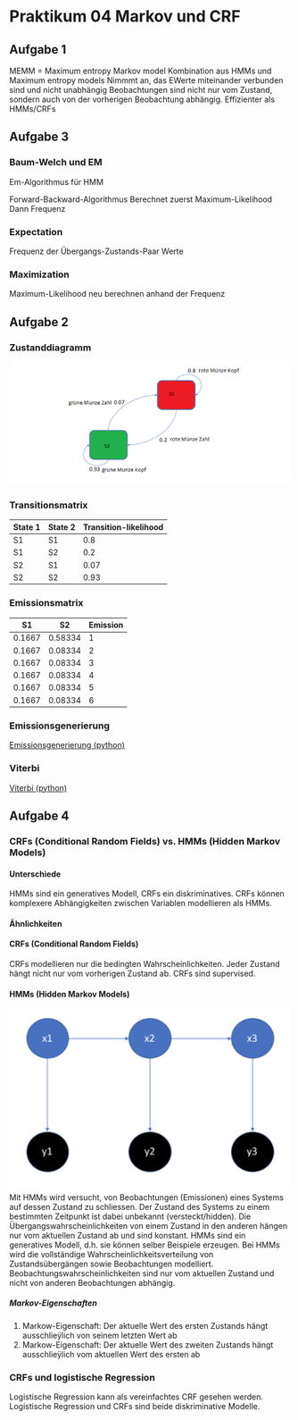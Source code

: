 #   Praktikum 04 Markov und CRF
##   Aufgabe 1

MEMM = Maximum entropy Markov model
Kombination aus HMMs und Maximum entropy models
Nimmmt an, das EWerte miteinander verbunden sind und nicht unabhängig
Beobachtungen sind nicht nur vom Zustand, sondern auch von der vorherigen Beobachtung abhängig.
Effizienter als HMMs/CRFs

##   Aufgabe 3

### Baum-Welch und EM

Em-Algorithmus für HMM

Forward-Backward-Algorithmus
Berechnet zuerst Maximum-Likelihood
Dann Frequenz

### Expectation
Frequenz der Übergangs-Zustands-Paar Werte

### Maximization
Maximum-Likelihood neu berechnen anhand der Frequenz

## Aufgabe 2

### Zustanddiagramm

![Zustandsdiagramm](./zustandsdiagramm.png)

### Transitionsmatrix

| State 1 | State 2 | Transition-likelihood |
| ------- | ------- | --------------------- |
| S1	  | S1		| 0.8					|
| S1	  | S2      | 0.2					|
| S2	  | S1		| 0.07					|
| S2	  | S2		| 0.93					|

### Emissionsmatrix

| S1     | S2      | Emission |
| ------ | ------- | -------- |
| 0.1667 | 0.58334 | 1		  |
| 0.1667 | 0.08334 | 2		  |
| 0.1667 | 0.08334 | 3		  |
| 0.1667 | 0.08334 | 4		  |
| 0.1667 | 0.08334 | 5		  |
| 0.1667 | 0.08334 | 6		  |

### Emissionsgenerierung

[Emissionsgenerierung (python)](./a4b.py)

### Viterbi

[Viterbi (python)](./a4c.py)

## Aufgabe 4

### CRFs (Conditional Random Fields) vs. HMMs (Hidden Markov Models)

#### Unterschiede

HMMs sind ein generatives Modell, CRFs ein diskriminatives. CRFs können komplexere Abhängigkeiten zwischen Variablen modellieren als HMMs.

#### Ähnlichkeiten

#### CRFs (Conditional Random Fields)

CRFs modellieren nur die bedingten Wahrscheinlichkeiten. Jeder Zustand hängt nicht nur vom vorherigen Zustand ab. CRFs sind supervised.

#### HMMs (Hidden Markov Models)

![Hidden Markov Model](./hmm.png)
Mit HMMs wird versucht, von Beobachtungen (Emissionen) eines Systems auf dessen Zustand zu schliessen. Der Zustand des Systems zu einem bestimmten Zeitpunkt ist dabei unbekannt (versteckt/hidden). Die Übergangswahrscheinlichkeiten von einem Zustand in den anderen hängen nur vom aktuellen Zustand ab und sind konstant. HMMs sind ein generatives Modell, d.h. sie können selber Beispiele erzeugen. Bei HMMs wird die vollständige Wahrscheinlichkeitsverteilung von Zustandsübergängen sowie Beobachtungen modelliert. Beobachtungswahrscheinlichkeiten sind nur vom aktuellen Zustand und nicht von anderen Beobachtungen abhängig.

##### Markov-Eigenschaften

1. Markow-Eigenschaft: Der aktuelle Wert des ersten Zustands hängt ausschlieÿlich von seinem letzten Wert ab 
2. Markow-Eigenschaft: Der aktuelle Wert des zweiten Zustands hängt ausschlieÿlich vom aktuellen Wert des ersten ab

### CRFs und logistische Regression

Logistische Regression kann als vereinfachtes CRF gesehen werden. Logistische Regression und CRFs sind beide diskriminative Modelle. 